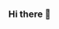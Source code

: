 ### Hi there 👋

<!--
**Sunwader/Sunwader** is a ✨ _special_ ✨ repository because its `README.md` (this file) appears on your GitHub profile.

